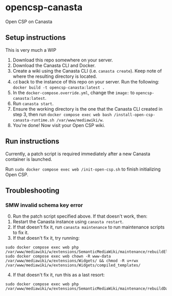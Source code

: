 # opencsp-canasta
Open CSP on Canasta

## Setup instructions
This is very much a WIP

1. Download this repo somewhere on your server.
2. Download the Canasta CLI and Docker.
3. Create a wiki using the Canasta CLI (i.e. `canasta create`). Keep note of where the resulting directory is located.
4. `cd` back to the instance of this repo on your server. Run the following: `docker build -t opencsp-canasta:latest .`
5. In the `docker-compose.override.yml`, change the `image:` to `opencsp-canasta:latest`.
6. Run `canasta start`.
7. Ensure the working directory is the one that the Canasta CLI created in step 3, then run `docker compose exec web bash /install-open-csp-canasta-runtime.sh /var/www/mediawiki/w`.
8. You're done! Now visit your Open CSP wiki.

## Run instructions
Currently, a patch script is required immediately after a new Canasta container is launched.

Run `sudo docker compose exec web /init-open-csp.sh` to finish initializing Open CSP.

## Troubleshooting

### SMW invalid schema key error
0. Run the patch script specified above. If that doesn't work, then:
1. Restart the Canasta instance using `canasta restart`.
2. If that doesn't fix it, run `canasta maintenance` to run maintenance scripts to fix it.
3. If that doesn't fix it, try running:
```
sudo docker compose exec web php /var/www/mediawiki/w/extensions/SemanticMediaWiki/maintenance/rebuildElasticIndex.php
sudo docker compose exec web chown -R www-data /var/www/mediawiki/w/extensions/Widgets/ && chmod -R u+rwx /var/www/mediawiki/w/extensions/Widgets/compiled_templates/
```
4. If that doesn't fix it, run this as a last resort:
```
sudo docker compose exec web php /var/www/mediawiki/w/extensions/SemanticMediaWiki/maintenance/rebuildData.php
```